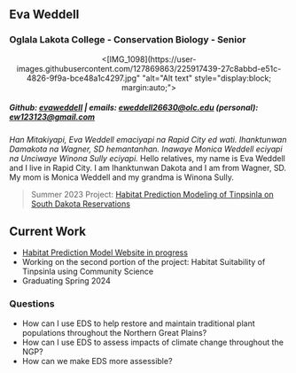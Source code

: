 ## Eva Weddell
### Oglala Lakota College - Conservation Biology - Senior
<div style="text-align:center;"> 
<[IMG_1098](https://user-images.githubusercontent.com/127869863/225917439-27c8abbd-e51c-4826-9f9a-bce48a1c4297.jpg" "alt="Alt text" style="display:block; margin:auto;">
</div>

##### Github: [evaweddell](https://github.com/evaweddell) | emails: eweddell26630@olc.edu (personal): ew123123@gmail.com
*Han Mitakiyapi, Eva Weddell emaciyapi na Rapid City ed wati. Ihanktunwan Damakota na Wagner, SD hemantanhan. Inawaye Monica Weddell eciyapi na Unciwaye Winona Sully eciyapi.* Hello relatives, my name is Eva Weddell and I live in Rapid City. I am Ihanktunwan Dakota and I am from Wagner, SD. My mom is Monica Weddell and my grandma is Winona Sully.

> Summer 2023 Project: [Habitat Prediction Modeling of Tinpsinla on South Dakota Reservations](https://figshare.com/articles/media/Habitat_Prediction_Modeling_of_Tinpsila_on_South_Dakota_Reservations/24143073)

## Current Work
- [Habitat Prediction Model Website in progress](https://evaweddell.github.io/Tinpsinla_Project/theme/index.html) 
- Working on the second portion of the project: Habitat Suitability of Tinpsinla using Community Science
- Graduating Spring 2024

### Questions 
- How can I use EDS to help restore and maintain traditional plant populations throughout the Northern Great Plains?
- How can I use EDS to assess impacts of climate change throughout the NGP?
- How can we make EDS more assessible? 
